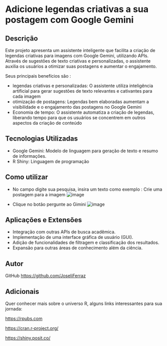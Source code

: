 # Adicione legendas criativas a sua postagem com Google Gemini

## Descrição

Este projeto apresenta um assistente inteligente que facilita a criação de legendas criativas para imagens com Google Gemini, utilizando APIs. Através de sugestões de texto criativas e personalizadas, o assistente auxilia os usuários a otimizar suas postagens e aumentar o engajamento.

Seus principais benefícios são :
* legendas criativas e personalizadas: O assistente utiliza inteligência artificial para gerar sugestões de texto relevantes e cativantes para cada imagem
* otimização de postagens: Legendas bem elaboradas aumentam a visibilidade e o engajamento das postagens no Google Gemini
* Economia de tempo: O assistente automatiza a criação de legendas, liberando tempo para que os usuários se concentrem em outros aspectos da criação de conteúdo
  
## Tecnologias Utilizadas

*   Google Gemini: Modelo de linguagem para geração de texto e resumo de informações.
*   R Shiny: Linguagem de programação 




## Como utilizar
* No campo digite sua pesquisa, insira um texto como exemplo : Crie uma postagem para a imagem
![image](https://github.com/JoseliFerraz/Legendas_IA/assets/24917106/45298b3c-e853-4982-8579-cf9dcd6b6e7f)

* Clique no botão pergunte ao Gimini
  ![image](https://github.com/JoseliFerraz/Legendas_AI/assets/24917106/7c00c4f1-bc12-4c55-9f29-80854266fcc2)






## Aplicações e Extensões

*   Integração com outras APIs de busca acadêmica.
*   Implementação de uma interface gráfica de usuário (GUI).
*   Adição de funcionalidades de filtragem e classificação dos resultados.
*   Expansão para outras áreas de conhecimento além da ciência. 

## Autor

GitHub https://github.com/JoseliFerraz


## Adicionais
Quer conhecer mais sobre o universo R, alguns links interessantes para sua jornada:

https://rpubs.com

https://cran.r-project.org/

https://shiny.posit.co/
